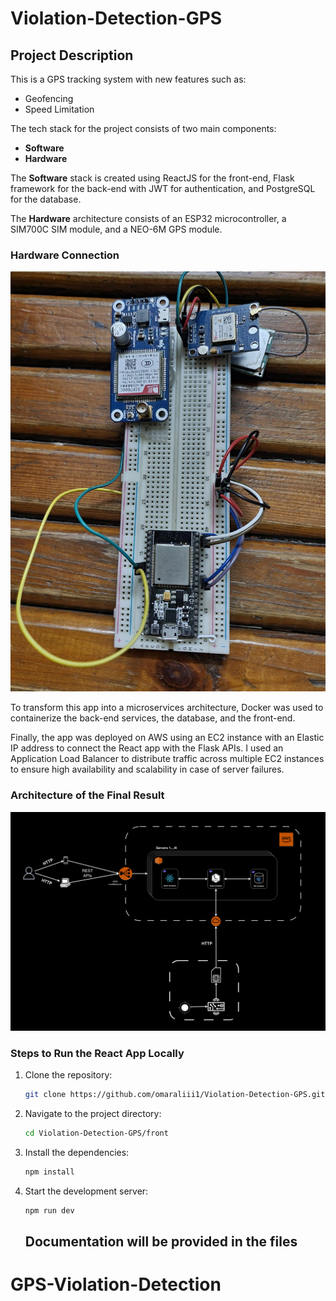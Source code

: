 # Violation-Detection-GPS

## Project Description

This is a GPS tracking system with new features such as:

- Geofencing
- Speed Limitation

The tech stack for the project consists of two main components:

- **Software**
- **Hardware**

The **Software** stack is created using ReactJS for the front-end, Flask framework for the back-end with JWT for authentication, and PostgreSQL for the database.

The **Hardware** architecture consists of an ESP32 microcontroller, a SIM700C SIM module, and a NEO-6M GPS module.

### Hardware Connection

![Hardware Architecture](/imgs/hardware_architicture.jpeg)

To transform this app into a microservices architecture, Docker was used to containerize the back-end services, the database, and the front-end.

Finally, the app was deployed on AWS using an EC2 instance with an Elastic IP address to connect the React app with the Flask APIs. I used an Application Load Balancer to distribute traffic across multiple EC2 instances to ensure high availability and scalability in case of server failures.

### Architecture of the Final Result

![Architecture](/imgs/architicture.jpeg)

### Steps to Run the React App Locally

1. Clone the repository:

   ```bash
   git clone https://github.com/omaraliii1/Violation-Detection-GPS.git
   ```

2. Navigate to the project directory:

   ```bash
   cd Violation-Detection-GPS/front
   ```

3. Install the dependencies:

   ```bash
   npm install
   ```

4. Start the development server:

   ```bash
   npm run dev
   ```

   ## Documentation will be provided in the files

# GPS-Violation-Detection
